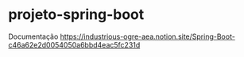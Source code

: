 # projeto-spring-boot
Documentação
https://industrious-ogre-aea.notion.site/Spring-Boot-c46a62e2d0054050a6bbd4eac5fc231d

